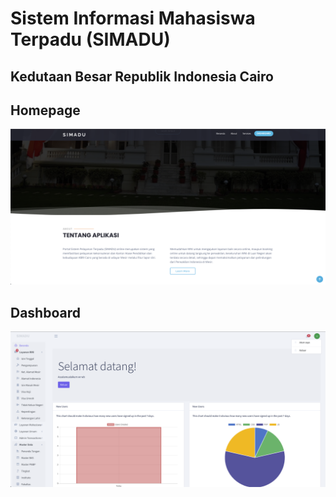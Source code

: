 # Sistem Informasi Mahasiswa Terpadu (SIMADU)
## Kedutaan Besar Republik Indonesia Cairo

## Homepage
![Screenshot](https://raw.githubusercontent.com/pimenvibritania/SIMADU/master/Screen%20Shot%202022-03-03%20at%2014.04.27.png)

## Dashboard
![Screenshot](https://raw.githubusercontent.com/pimenvibritania/SIMADU/master/Screen%20Shot%202022-03-03%20at%2014.05.54.png)
